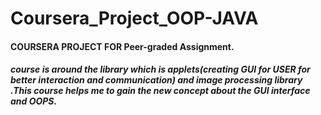 # Coursera_Project_OOP-JAVA
#### COURSERA PROJECT FOR Peer-graded Assignment.
##### course is around the library which is applets(creating GUI for USER for better interaction and communication) and image processing library  .This course helps me to gain the new concept about the GUI interface and OOPS. 
